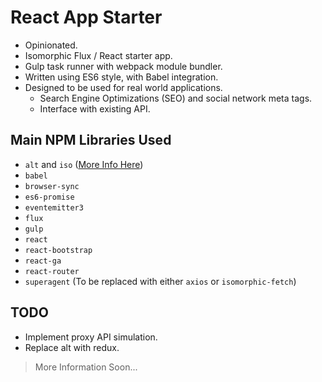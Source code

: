React App Starter
==================
 * Opinionated.
 * Isomorphic Flux / React starter app.
 * Gulp task runner with webpack module bundler.
 * Written using ES6 style, with Babel integration.
 * Designed to be used for real world applications.
      * Search Engine Optimizations (SEO) and social network meta tags.
      * Interface with existing API.

## Main NPM Libraries Used
 * `alt` and `iso` ([More Info Here](http://www.slideshare.net/spikebrehm/the-evolution-of-airbnbs-frontend))
 * `babel`
 * `browser-sync`
 * `es6-promise`
 * `eventemitter3`
 * `flux`
 * `gulp`
 * `react`
 * `react-bootstrap`
 * `react-ga`
 * `react-router`
 * `superagent` (To be replaced with either `axios` or `isomorphic-fetch`)
 
## TODO
 * Implement proxy API simulation.
 * Replace alt with redux.

> More Information Soon...
